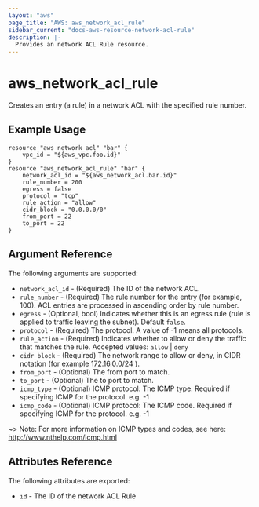 ```yaml
---
layout: "aws"
page_title: "AWS: aws_network_acl_rule"
sidebar_current: "docs-aws-resource-network-acl-rule"
description: |-
  Provides an network ACL Rule resource.
---
```


# aws\_network\_acl\_rule

Creates an entry (a rule) in a network ACL with the specified rule number.

## Example Usage

```
resource "aws_network_acl" "bar" {
	vpc_id = "${aws_vpc.foo.id}"
}
resource "aws_network_acl_rule" "bar" {
	network_acl_id = "${aws_network_acl.bar.id}"
	rule_number = 200
	egress = false
	protocol = "tcp"
	rule_action = "allow"
	cidr_block = "0.0.0.0/0"
	from_port = 22
	to_port = 22
}
```

## Argument Reference

The following arguments are supported:

* `network_acl_id` - (Required) The ID of the network ACL.
* `rule_number` - (Required) The rule number for the entry (for example, 100). ACL entries are processed in ascending order by rule number.
* `egress` - (Optional, bool) Indicates whether this is an egress rule (rule is applied to traffic leaving the subnet). Default `false`.
* `protocol` - (Required) The protocol. A value of -1 means all protocols.
* `rule_action` - (Required) Indicates whether to allow or deny the traffic that matches the rule. Accepted values: `allow` | `deny`
* `cidr_block` - (Required) The network range to allow or deny, in CIDR notation (for example 172.16.0.0/24 ).
* `from_port` - (Optional) The from port to match.
* `to_port` - (Optional) The to port to match.
* `icmp_type` - (Optional) ICMP protocol: The ICMP type. Required if specifying ICMP for the protocol. e.g. -1
* `icmp_code` - (Optional) ICMP protocol: The ICMP code. Required if specifying ICMP for the protocol. e.g. -1

~> Note: For more information on ICMP types and codes, see here: http://www.nthelp.com/icmp.html

## Attributes Reference

The following attributes are exported:

* `id` - The ID of the network ACL Rule

